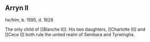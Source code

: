## Arryn II
*he/him*, b. 1595, d. 1628

The only child of [[Blanche II]]. His two daughters, [[Charlotte II]] and [[Cece I]] both rule the united realm of Sembara and Tyrwingha.


